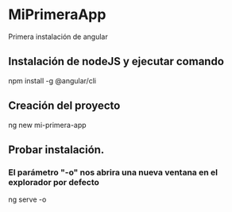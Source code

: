 # MiPrimeraApp

Primera instalación de angular

## Instalación de nodeJS y ejecutar comando
npm install -g @angular/cli

## Creación del proyecto
ng new mi-primera-app

## Probar instalación. 
### El parámetro "-o" nos abrira una nueva ventana en el explorador por defecto
ng serve -o

